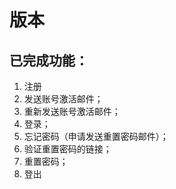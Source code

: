 # 版本

## 已完成功能：

1. 注册
2. 发送账号激活邮件；
3. 重新发送账号激活邮件；
4. 登录；
5. 忘记密码（申请发送重置密码邮件）；
6. 验证重置密码的链接；
7. 重置密码；
8. 登出